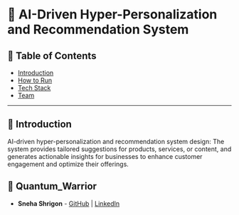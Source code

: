 # 🚀 AI-Driven Hyper-Personalization and Recommendation System


## 📌 Table of Contents
- [Introduction](#introduction)
- [How to Run](#how-to-run)
- [Tech Stack](#tech-stack)
- [Team](#team)

---

## 🎯 Introduction
AI-driven hyper-personalization and recommendation system design: The system provides tailored suggestions for products, services, or content, and generates actionable insights for businesses to enhance customer engagement and optimize their offerings.


## 👥 Quantum_Warrior
- **Sneha Shrigon** - [GitHub](#) | [LinkedIn](#)
